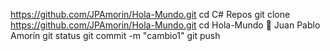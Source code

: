 https://github.com/JPAmorin/Hola-Mundo.git
cd C# Repos
git clone https://github.com/JPAmorin/Hola-Mundo.git
cd Hola-Mundo
:tada: Juan Pablo Amorín
git status
git commit -m "cambio1"
git push
